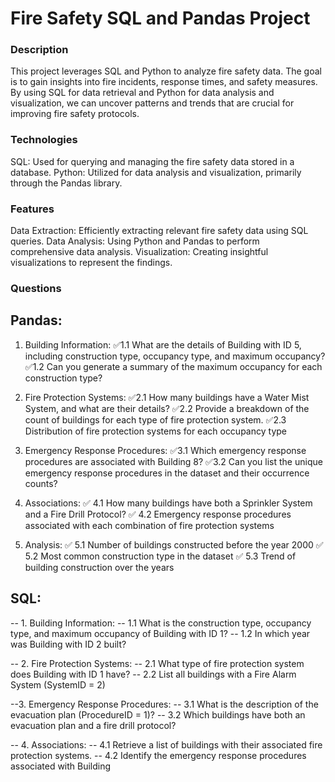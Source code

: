 # Fire Safety SQL and Pandas Project

### Description

This project leverages SQL and Python to analyze fire safety data. The goal is to gain insights into fire incidents, response times, and safety measures. By using SQL for data retrieval and Python for data analysis and visualization, we can uncover patterns and trends that are crucial for improving fire safety protocols.

### Technologies

SQL: Used for querying and managing the fire safety data stored in a database.
Python: Utilized for data analysis and visualization, primarily through the Pandas library.

### Features

Data Extraction: Efficiently extracting relevant fire safety data using SQL queries.
Data Analysis: Using Python and Pandas to perform comprehensive data analysis.
Visualization: Creating insightful visualizations to represent the findings.


### Questions 
## Pandas:

1. Building Information:
✅1.1 What are the details of Building with ID 5, including construction type, occupancy type, and maximum occupancy?
✅1.2 Can you generate a summary of the maximum occupancy for each construction type?

2. Fire Protection Systems:
✅2.1 How many buildings have a Water Mist System, and what are their details?
✅2.2 Provide a breakdown of the count of buildings for each type of fire protection system.
✅2.3 Distribution of fire protection systems for each occupancy type

3. Emergency Response Procedures:
✅3.1 Which emergency response procedures are associated with Building 8?
✅3.2 Can you list the unique emergency response procedures in the dataset and their occurrence counts?

4. Associations:
✅ 4.1 How many buildings have both a Sprinkler System and a Fire Drill Protocol?
✅ 4.2 Emergency response procedures associated with each combination of fire protection systems

5. Analysis:
✅ 5.1 Number of buildings constructed before the year 2000
✅ 5.2 Most common construction type in the dataset
✅ 5.3 Trend of building construction over the years

## SQL:
-- 1. Building Information:
-- 1.1 What is the construction type, occupancy type, and maximum occupancy of Building with ID 1?
-- 1.2 In which year was Building with ID 2 built?

-- 2. Fire Protection Systems:
-- 2.1 What type of fire protection system does Building with ID 1 have?
-- 2.2 List all buildings with a Fire Alarm System (SystemID = 2)

--3. Emergency Response Procedures:
-- 3.1 What is the description of the evacuation plan (ProcedureID = 1)?
-- 3.2 Which buildings have both an evacuation plan and a fire drill protocol?

-- 4. Associations:
-- 4.1 Retrieve a list of buildings with their associated fire protection systems.
-- 4.2 Identify the emergency response procedures associated with Building 




